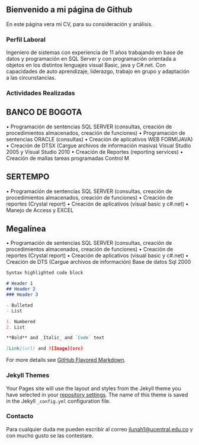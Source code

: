 ## Bienvenido a mi página de Github

En este página vera mi CV, para su consideración y análisis.

### Perfil Laboral

Ingeniero de sistemas con experiencia de 11 años trabajando en base de datos y programación en SQL Server y con programación orientada a objetos en los distintos lenguajes visual Basic, java y C#.net.  Con capacidades de auto aprendizaje, liderazgo, trabajo en grupo y adaptación a las circunstancias.

### Actividades Realizadas

## BANCO DE BOGOTA

•	Programación   de   sentencias   SQL   SERVER   (consultas,   creación   de   procedimientos almacenados, creación de funciones)
•         Programación de sentencias ORACLE (consultas)
•         Creación de aplicativos WEB FORM(JAVA)
•         Creación de DTSX (Cargue archivos de información masiva) Visual Studio 2005 y Visual Studio 2010
•         Creación de Reportes (reporting services)
•         Creación de mallas tareas programadas Control M


## SERTEMPO

•	Programación de sentencias SQL SERVER (consultas, creación  de  procedimientos almacenados, creación de funciones)
•         Creación de reportes (Crystal report)
•         Creación de aplicativos (visual basic y c#.net)
•         Manejo de Access y EXCEL

## Megalínea

•	Programación   de   sentencias   SQL   SERVER (consultas, creación   de   procedimientos almacenados, creación de funciones)
•         Creación de reportes (Crystal report)
•         Creación de aplicativos (visual basic y c#.net)
•         Creación de DTS (Cargue archivos de información) Base de datos Sql 2000


```markdown
Syntax highlighted code block

# Header 1
## Header 2
### Header 3

- Bulleted
- List

1. Numbered
2. List

**Bold** and _Italic_ and `Code` text

[Link](url) and ![Image](src)
```

For more details see [GitHub Flavored Markdown](https://guides.github.com/features/mastering-markdown/).

### Jekyll Themes

Your Pages site will use the layout and styles from the Jekyll theme you have selected in your [repository settings](https://github.com/juancarloslunah/juancarloslunah.github.io/settings). The name of this theme is saved in the Jekyll `_config.yml` configuration file.

### Contacto

Para cualquier duda me pueden escribir al correo <jlunah1@ucentral.edu.co> y con mucho gusto se las contestare.
